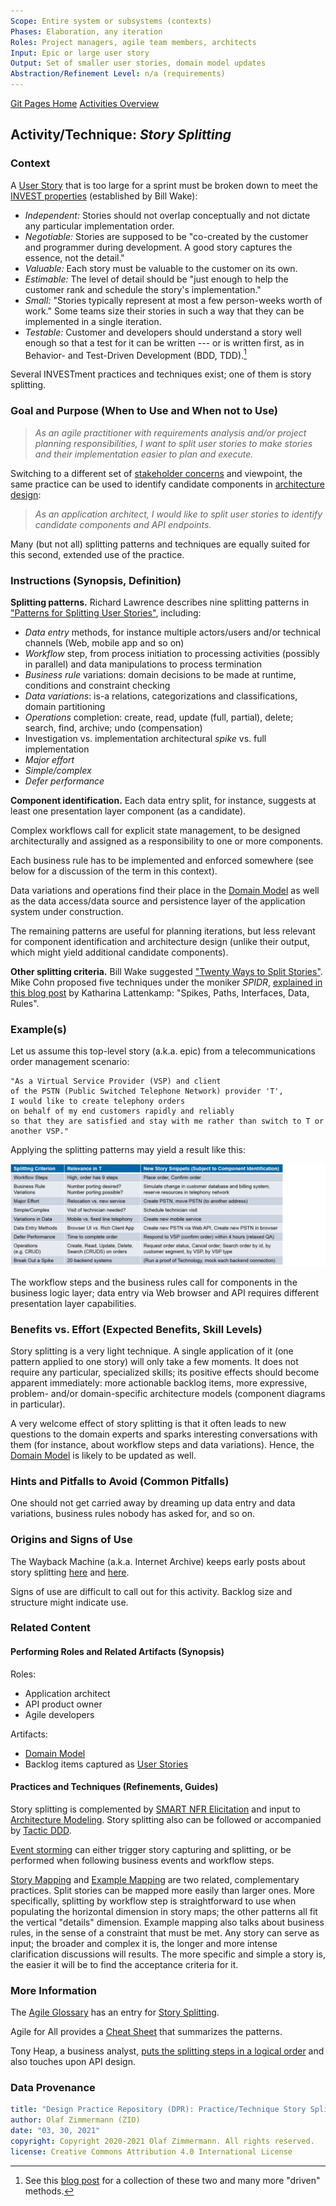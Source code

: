 ```yaml
---
Scope: Entire system or subsystems (contexts)
Phases: Elaboration, any iteration
Roles: Project managers, agile team members, architects
Input: Epic or large user story
Output: Set of smaller user stories, domain model updates
Abstraction/Refinement Level: n/a (requirements)
---
```


[Git Pages Home](https://socadk.github.io/design-practice-repository)
[Activities Overview](https://socadk.github.io/design-practice-repository/activities)

Activity/Technique: *Story Splitting*
-------------------------------------

### Context
A [User Story](../artifact-templates/DPR-UserStory.md) that is too large for a sprint must be broken down to meet the [INVEST properties](https://xp123.com/articles/invest-in-good-stories-and-smart-tasks/) (established by Bill Wake):

* *Independent:* Stories should not overlap conceptually and not dictate any particular implementation order.
* *Negotiable:* Stories are supposed to be "co-created by the customer and programmer during development. A good story captures the essence, not the detail."
* *Valuable:* Each story must be valuable to the customer on its own. <!-- "Developers may have (legitimate) concerns, but these framed in a way that makes the customer perceive them as important." --> 
* *Estimable:* The level of detail should be "just enough to help the customer rank and schedule the story's implementation."
* *Small:* "Stories typically represent at most a few person-weeks worth of work." Some teams size their stories in such a way that they can be implemented in a single iteration.
* *Testable:* Customer and developers should understand a story well enough so that a test for it can be written --- or is written first, as in Behavior- and Test-Driven Development (BDD, TDD).[^1]

[^1]: See this [blog post](https://ozimmer.ch/index/2020/10/30/DrivenByTLAs.html) for a collection of these two and many more "driven" methods.

Several INVESTment practices and techniques exist; one of them is story splitting.

### Goal and Purpose (When to Use and When not to Use)

> *As an agile practitioner with requirements analysis and/or project planning responsibilities, I want to split user stories to make stories and their implementation easier to plan and execute.* 

Switching to a different set of [stakeholder concerns](https://ozimmer.ch/practices/2020/11/19/ExtraExtraReadAllboutIt.html) and viewpoint, the same practice can be used to identify candidate components in [architecture design](DPR-ArchitectureModeling.md): 

> *As an application architect, I would like to split user stories to identify candidate components and API endpoints.*

Many (but not all) splitting patterns and techniques are equally suited for this second, extended use of the practice.

### Instructions (Synopsis, Definition)

**Splitting patterns.** Richard Lawrence describes nine splitting patterns in ["Patterns for Splitting User Stories"](https://agileforall.com/patterns-for-splitting-user-stories/), including:

* *Data entry* methods, for instance multiple actors/users and/or technical channels (Web, mobile app and so on)
* *Workflow* step, from process initiation to processing activities (possibly in parallel) and data manipulations to process termination 
* *Business rule* variations: domain decisions to be made at runtime, conditions and constraint checking
* *Data variations*: is-a relations, categorizations and classifications, domain partitioning  
* *Operations* completion: create, read, update (full, partial), delete; search, find, archive; undo (compensation)
* Investigation vs. implementation architectural *spike* vs. full implementation 
* *Major effort* 
* *Simple/complex*
* *Defer performance* 

**Component identification.** Each data entry split, for instance, suggests at least one presentation layer component (as a candidate). 

Complex workflows call for explicit state management, to be designed architecturally and assigned as a responsibility to one or more components. 

Each business rule has to be implemented and enforced somewhere (see below for a discussion of the term in this context). 

Data variations and operations find their place in the [Domain Model](../artifact-templates/DPR-DomainModel.md) as well as the data access/data source and persistence layer of the application system under construction. <!-- TODO could add a table mapping the splitting patterns to logical layers and patterns/component types -->

The remaining patterns are useful for planning iterations, but less relevant for component identification and architecture design (unlike their output, which might yield additional candidate components).

**Other splitting criteria.** Bill Wake suggested ["Twenty Ways to Split Stories"](https://xp123.com/articles/twenty-ways-to-split-stories/). Mike Cohn proposed five techniques under the moniker *SPIDR*, [explained in this blog post](https://blogs.itemis.com/en/spidr-five-simple-techniques-for-a-perfectly-split-user-story) by Katharina Lattenkamp: "Spikes, Paths, Interfaces, Data, Rules". 


### Example(s)
Let us assume this top-level story (a.k.a. epic) from a telecommunications order management scenario: <!-- TODO add bibtex -->

```plain
"As a Virtual Service Provider (VSP) and client 
of the PSTN (Public Switched Telephone Network) provider 'T', 
I would like to create telephony orders 
on behalf of my end customers rapidly and reliably 
so that they are satisfied and stay with me rather than switch to T or another VSP."
```

Applying the splitting patterns may yield a result like this: <!-- IH CE: capitalization? confirm vs. technology -->

![Story Splitting at "T" (by Pattern)](./images/ZIO-TStorySplitting.png)

<!-- replace with Spinnaker table from exercise? (and more text in sample solution? Mirko: Die Tabelle ist gut, aber es wäre schön, wenn man am Ende auch wieder Stories resultieren. -->

The workflow steps and the business rules call for components in the business logic layer; data entry via Web browser and API requires different presentation layer capabilities.


### Benefits vs. Effort (Expected Benefits, Skill Levels)
<!-- From AA, should call out what one needs to be able to do on beginner, intermediate, advanced level; as a team -->
Story splitting is a very light technique. A single application of it (one pattern applied to one story) will only take a few moments. It does not require any particular, specialized skills; its positive effects should become apparent immediately: more actionable backlog items, more expressive, problem- and/or domain-specific architecture models (component diagrams in particular).

A very welcome effect of story splitting is that it often leads to new questions to the domain experts and sparks interesting conversations with them (for instance, about workflow steps and data variations). Hence, the [Domain Model](/artifact-templates/DPR-DomainModel.md) is likely to be updated as well.


### Hints and Pitfalls to Avoid (Common Pitfalls)
<!-- See ART, don’t overdo etc. -->
One should not get carried away by dreaming up data entry and data variations, business rules nobody has asked for, and so on.


### Origins and Signs of Use
<!-- From PLOPs and from AA -->
The Wayback Machine (a.k.a. Internet Archive) keeps early posts about story splitting [here](https://web.archive.org/web/20120909082905/http://lassekoskela.com/thoughts/7/ways-to-split-user-stories/) and [here](https://web.archive.org/web/20120716060616/http://jbrains.ca/permalink/how-youll-probably-learn-to-split-features).

Signs of use are difficult to call out for this activity. Backlog size and structure might indicate use.
<!-- TODO How about CI/CM? -->


### Related Content
<!-- in DPR/OLAF and elsewhere -->

<!-- TODO (v2) [O] discuss "use case splitting": patterns applicable to (brief) stories too, full scenarios can be seen as application/variant of the workflow splitting pattern; UML relations -->

#### Performing Roles and Related Artifacts (Synopsis)

Roles: 

* Application architect
* API product owner
* Agile developers

Artifacts: 

* [Domain Model](../artifact-templates/DPR-DomainModel.md)
* Backlog items captured as [User Stories](../artifact-templates/DPR-UserStory.md)

#### Practices and Techniques (Refinements, Guides)

Story splitting is complemented by [SMART NFR Elicitation](DPR-SMART-NFR-Elicitation.md) and input to [Architecture Modeling](DPR-ArchitectureModeling.md). Story splitting also can be followed or accompanied by [Tactic DDD](DPR-TacticDDD.md).

[Event storming](https://en.wikipedia.org/wiki/Event_storming) can either trigger story capturing and splitting, or be performed when following business events and workflow steps. 

[Story Mapping](https://www.agilealliance.org/glossary/storymap/) and [Example Mapping](https://cucumber.io/blog/bdd/example-mapping-introduction/) are two related, complementary practices. Split stories can be mapped more easily than larger ones. More specifically, splitting by workflow step is straightforward to use when populating the horizontal dimension in story maps; the other patterns all fit the vertical "details" dimension. Example mapping also talks about business rules, in the sense of a constraint that must be met. Any story can serve as input; the broader and complex it is, the longer and more intense clarification discussions will results. The more specific and simple a story is, the easier it will be to find the acceptance criteria for it. 


### More Information 
<!-- Further Reading, Academic Publications) -->
The [Agile Glossary](https://www.agilealliance.org/agile101/agile-glossary/) has an entry for [Story Splitting](https://www.agilealliance.org/glossary/split/).

Agile for All provides a [Cheat Sheet](https://agileforall.com/wp-content/uploads/2009/10/Story-Splitting-Cheat-Sheet.pdf) that summarizes the patterns. 

Tony Heap, a business analyst, [puts the splitting steps in a logical order](http://www.its-all-design.com/how-to-split-user-stories/) and also touches upon API design.


### Data Provenance 

```yaml
title: "Design Practice Repository (DPR): Practice/Technique Story Splitting"
author: Olaf Zimmermann (ZIO)
date: "03, 30, 2021"
copyright: Copyright 2020-2021 Olaf Zimmermann. All rights reserved.
license: Creative Commons Attribution 4.0 International License
```


